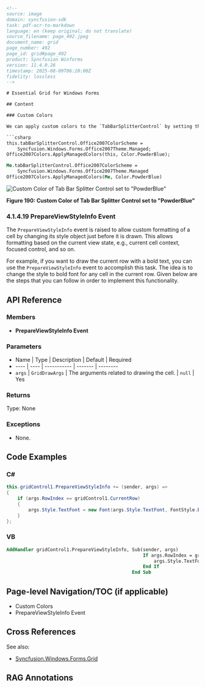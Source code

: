 ```html
<!--
source: image
domain: syncfusion-sdk
task: pdf-ocr-to-markdown
language: en (keep original; do not translate)
source_filename: page_492.jpeg
document_name: grid
page_number: 492
page_id: grid#page_492
product: Syncfusion Winforms
version: 11.4.0.26
timestamp: 2025-08-09T06:20:00Z
fidelity: lossless
-->

# Essential Grid for Windows Forms

## Content

### Custom Colors

We can apply custom colors to the `TabBarSplitterControl` by setting the `Office2007ColorScheme` property to "Managed" and by giving the color through the `ApplyManagedColor` method as follows.

```csharp
this.tabBarSplitterControl.Office2007ColorScheme =
    Syncfusion.Windows.Forms.Office2007Theme.Managed;
Office2007Colors.ApplyManagedColors(this, Color.PowderBlue);
```

```vb
Me.tabBarSplitterControl.Office2007ColorScheme =
    Syncfusion.Windows.Forms.Office2007Theme.Managed
Office2007Colors.ApplyManagedColors(Me, Color.PowderBlue)
```

![Custom Color of Tab Bar Splitter Control set to "PowderBlue"](image.png)

**Figure 190: Custom Color of Tab Bar Splitter Control set to "PowderBlue"**

### 4.1.4.19 PrepareViewStyleInfo Event

The `PrepareViewStyleInfo` event is raised to allow custom formatting of a cell by changing its style object just before it is drawn. This allows formatting based on the current view state, e.g., current cell context, focused control, and so on.

For example, if you want to draw the current row with a bold text, you can use the `PrepareViewStyleInfo` event to accomplish this task. The idea is to change the style to bold font for any cell in the current row. Given below are the steps that you can follow in order to implement this functionality.

## API Reference

### Members

- **PrepareViewStyleInfo Event**

### Parameters

- Name | Type | Description | Default | Required
- ---- | ---- | ----------- | ------- | --------
- `args` | `GridDrawArgs` | The arguments related to drawing the cell. | `null` | Yes

### Returns

Type: None

### Exceptions

- None.

## Code Examples

### C#

```csharp
this.gridControl1.PrepareViewStyleInfo += (sender, args) =>
{
    if (args.RowIndex == gridControl1.CurrentRow)
    {
        args.Style.TextFont = new Font(args.Style.TextFont, FontStyle.Bold);
    }
};
```

### VB

```vb
AddHandler gridControl1.PrepareViewStyleInfo, Sub(sender, args)
                                                  If args.RowIndex = gridControl1.CurrentRow Then
                                                      args.Style.TextFont = New Font(args.Style.TextFont, FontStyle.Bold)
                                                  End If
                                              End Sub
```

## Page-level Navigation/TOC (if applicable)

- Custom Colors
- PrepareViewStyleInfo Event

## Cross References

See also:
- [Syncfusion.Windows.Forms.Grid](#)

## RAG Annotations

<!-- tags: [WinForms, Grid, Custom Colors, PrepareViewStyleInfo, Office2007Theme] keywords: [syncfusion, winforms, custom colors, prepareviewstyleinfo, tabbarsplittercontrol, powderblue] -->
```